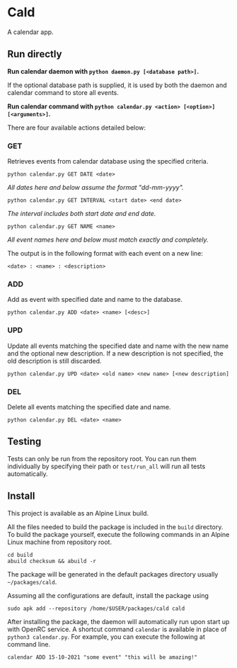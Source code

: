 # Cald

A calendar app.

## Run directly

**Run calendar daemon with `python daemon.py [<database path>]`.**

If the optional database path is supplied, it is used by both the daemon and
calendar command to store all events.

**Run calendar command with `python calendar.py <action> [<option>] [<arguments>]`.**

There are four available actions detailed below:

### GET

Retrieves events from calendar database using the specified criteria.

`python calendar.py GET DATE <date>`

_All dates here and below assume the format "dd-mm-yyyy"._

`python calendar.py GET INTERVAL <start date> <end date>`

_The interval includes both start date and end date._

`python calendar.py GET NAME <name>`

_All event names here and below must match exactly and completely._

The output is in the following format with each event on a new line:

`<date> : <name> : <description>`

### ADD

Add as event with specified date and name to the database.

`python calendar.py ADD <date> <name> [<desc>]`

### UPD

Update all events matching the specified date and name with the new name and
the optional new description. If a new description is not specified, the old
description is still discarded.

`python calendar.py UPD <date> <old name> <new name> [<new description]`

### DEL

Delete all events matching the specified date and name.

`python calendar.py DEL <date> <name>`

## Testing

Tests can only be run from the repository root. You can run them individually
by specifying their path or `test/run_all` will run all tests automatically.

## Install

This project is available as an Alpine Linux build.

All the files needed to build the package is included in the `build` directory.
To build the package yourself, execute the following commands in an Alpine
Linux machine from repository root.

```
cd build
abuild checksum && abuild -r
```

The package will be generated in the default packages directory usually
`~/packages/cald`.

Assuming all the configurations are default, install the package using

```
sudo apk add --repository /home/$USER/packages/cald cald
```

After installing the package, the daemon will automatically run upon start up
with OpenRC service. A shortcut command `calendar` is available in place of
`python3 calendar.py`. For example, you can execute the following at command
line.

```
calendar ADD 15-10-2021 "some event" "this will be amazing!"
```
